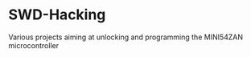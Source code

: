 SWD-Hacking
===========

Various projects aiming at unlocking and programming the MINI54ZAN microcontroller 
